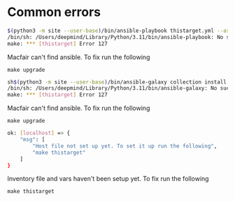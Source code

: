 # Common errors

```sh
$(python3 -m site --user-base)/bin/ansible-playbook thistarget.yml --ask-become-pass
/bin/sh: /Users/deepmind/Library/Python/3.11/bin/ansible-playbook: No such file or directory
make: *** [thistarget] Error 127
```

Macfair can't find ansible. To fix run the following

`make upgrade`

```sh
sh$(python3 -m site --user-base)/bin/ansible-galaxy collection install -r requirements.yml
/bin/sh: /Users/deepmind/Library/Python/3.11/bin/ansible-galaxy: No such file or directory
make: *** [thistarget] Error 127
```

Macfair can't find ansible. To fix run the following

`make upgrade`

```sh
ok: [localhost] => {
    "msg": [
        "Host file not set up yet. To set it up run the following",
        "make thistarget"
    ]
}
```

Inventory file and vars haven't been setup yet. To fix run the following

`make thistarget`
